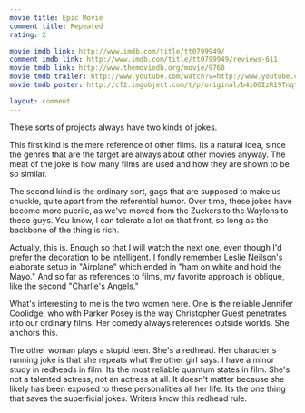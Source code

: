 ```yaml
---
movie title: Epic Movie
comment title: Repeated
rating: 2

movie imdb link: http://www.imdb.com/title/tt0799949/
comment imdb link: http://www.imdb.com/title/tt0799949/reviews-611
movie tmdb link: http://www.themoviedb.org/movie/9760
movie tmdb trailer: http://www.youtube.com/watch?v=http://www.youtube.com/watch?v=AZKIr7r6Op4
movie tmdb poster: http://cf2.imgobject.com/t/p/original/b4iOOIzR19TnqtUEetXBFxJ54YV.jpg

layout: comment
---
```


These sorts of projects always have two kinds of jokes.

This first kind is the mere reference of other films. Its a natural idea, since the genres that are the target are always about other movies anyway. The meat of the joke is how many films are used and how they are shown to be so similar.

The second kind is the ordinary sort, gags that are supposed to make us chuckle, quite apart from the referential humor. Over time, these jokes have become more puerile, as we've moved from the Zuckers to the Waylons to these guys. You know, I can tolerate a lot on that front, so long as the backbone of the thing is rich. 

Actually, this is. Enough so that I will watch the next one, even though I'd prefer the decoration to be intelligent. I fondly remember Leslie Neilson's elaborate setup in "Airplane" which ended in "ham on white and hold the Mayo." And so far as references to films, my favorite approach is oblique, like the second "Charlie's Angels."

What's interesting to me is the two women here. One is the reliable Jennifer Coolidge, who with Parker Posey is the way Christopher Guest penetrates into our ordinary films. Her comedy always references outside worlds. She anchors this.

The other woman plays a stupid teen. She's a redhead. Her character's running joke is that she repeats what the other girl says. I have a minor study in redheads in film. Its the most reliable quantum states in film. She's not a talented actress, not an actress at all. It doesn't matter because she likely has been exposed to these personalities all her life. Its the one thing that saves the superficial jokes. Writers know this redhead rule.